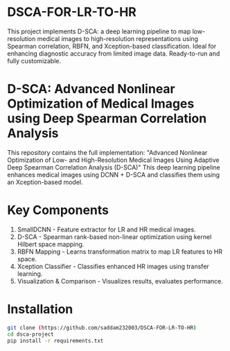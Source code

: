 # DSCA-FOR-LR-TO-HR
This project implements D-SCA: a deep learning pipeline to map low-resolution medical images to high-resolution representations using Spearman correlation, RBFN, and Xception-based classification. Ideal for enhancing diagnostic accuracy from limited image data. Ready-to-run and fully customizable.
#  D-SCA: Advanced Nonlinear Optimization of Medical Images using Deep Spearman Correlation Analysis
This repository contains the full implementation:
 "Advanced Nonlinear Optimization of Low- and High-Resolution Medical Images Using Adaptive Deep Spearman Correlation Analysis (D-SCA)"
This deep learning pipeline enhances medical images using DCNN + D-SCA and classifies them using an Xception-based model.
#  Key Components
1. SmallDCNN - Feature extractor for LR and HR medical images.
2. D-SCA - Spearman rank-based non-linear optimization using kernel Hilbert space mapping.
3. RBFN Mapping - Learns transformation matrix to map LR features to HR space.
4. Xception Classifier - Classifies enhanced HR images using transfer learning.
5. Visualization & Comparison - Visualizes results, evaluates performance.
#  Installation
```bash
git clone (https://github.com/saddam232003/DSCA-FOR-LR-TO-HR)
cd dsca-project
pip install -r requirements.txt


